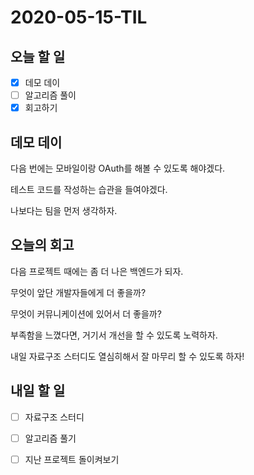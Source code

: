 # 2020-05-15-TIL

## 오늘 할 일

- [x] 데모 데이
- [ ] 알고리즘 풀이
- [x] 회고하기

## 데모 데이

다음 번에는 모바일이랑 OAuth를 해볼 수 있도록 해야겠다.

테스트 코드를 작성하는 습관을 들여야겠다.

나보다는 팀을 먼저 생각하자.

## 오늘의 회고

다음 프로젝트 때에는 좀 더 나은 백엔드가 되자.

무엇이 앞단 개발자들에게 더 좋을까?

무엇이 커뮤니케이션에 있어서 더 좋을까?

부족함을 느꼈다면, 거기서 개선을 할 수 있도록 노력하자.

내일 자료구조 스터디도 열심히해서 잘 마무리 할 수 있도록 하자!

## 내일 할 일

- [ ] 자료구조 스터디
- [ ] 알고리즘 풀기
- [ ] 지난 프로젝트 돌이켜보기

